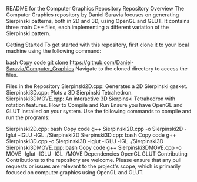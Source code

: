 README for the Computer Graphics Repository
Repository Overview
The Computer Graphics repository by Daniel Saravia focuses on generating Sierpinski patterns, both in 2D and 3D, using OpenGL and GLUT. It contains three main C++ files, each implementing a different variation of the Sierpinski pattern.

Getting Started
To get started with this repository, first clone it to your local machine using the following command:

bash
Copy code
git clone https://github.com/Daniel-Saravia/Computer_Graphics
Navigate to the cloned directory to access the files.

Files in the Repository
Sierpinski2D.cpp: Generates a 2D Sierpinski gasket.
Sierpinski3D.cpp: Plots a 3D Sierpinski Tetrahedron.
Sierpinski3DMOVE.cpp: An interactive 3D Sierpinski Tetrahedron with rotation features.
How to Compile and Run
Ensure you have OpenGL and GLUT installed on your system. Use the following commands to compile and run the programs:

Sierpinski2D.cpp:
bash
Copy code
g++ Sierpinski2D.cpp -o Sierpinski2D -lglut -lGLU -lGL
./Sierpinski2D
Sierpinski3D.cpp:
bash
Copy code
g++ Sierpinski3D.cpp -o Sierpinski3D -lglut -lGLU -lGL
./Sierpinski3D
Sierpinski3DMOVE.cpp:
bash
Copy code
g++ Sierpinski3DMOVE.cpp -o MOVE -lglut -lGLU -lGL
./MOVE
Dependencies
OpenGL
GLUT
Contributing
Contributions to the repository are welcome. Please ensure that any pull requests or issues are relevant to the project's scope, which is primarily focused on computer graphics using OpenGL and GLUT.
